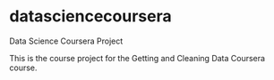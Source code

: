 # datasciencecoursera
Data Science Coursera Project

This is the course project for the Getting and Cleaning Data Coursera course.
